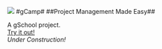 ![](https://travis-ci.org/etmoore/gCamp.svg)
#gCamp#
##Project Management Made Easy##

A gSchool project.  
[Try it out!](https://infinite-plateau-2773.herokuapp.com/)  
_Under Construction!_
